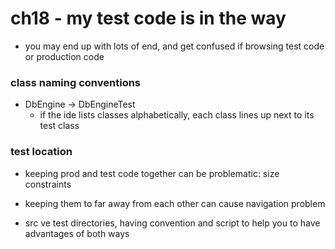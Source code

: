 # ch18 - my test code is in the way

- you may end up with lots of end, and get confused if browsing test code or production code


### class naming conventions

- DbEngine -> DbEngineTest
  - if the ide lists classes alphabetically, each class lines up next to its test class


### test location

- keeping prod and test code together can be problematic: size constraints

- keeping them to far away from each other can cause navigation problem

- src ve test directories, having convention and script to help you to have advantages of both ways
